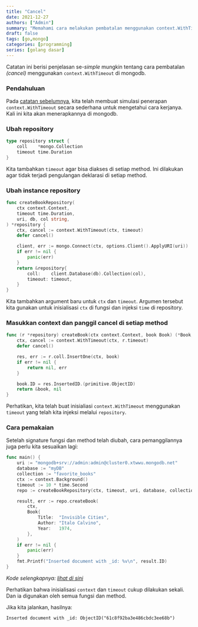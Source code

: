 ```yaml
---
title: "Cancel"
date: 2021-12-27
authors: ["Admin"]
summary: "Memahami cara melakukan pembatalan menggunakan context.WithTimeout di mongodb"
draft: false
tags: [go,mongo]
categories: [programming]
series: [golang dasar]
---
```


Catatan ini berisi penjelasan se-*simple* mungkin tentang cara pembatalan *(cancel)* menggunakan `context.WithTimeout` di mongodb.

### Pendahuluan

Pada [catatan sebelumnya](/posts/context/), kita telah membuat simulasi penerapan `context.WithTimeout` secara sederhana untuk mengetahui cara kerjanya. Kali ini kita akan menerapkannya di mongodb.

### Ubah repository
```go
type repository struct {
	coll    *mongo.Collection
	timeout time.Duration
}
```
Kita tambahkan `timeout` agar bisa diakses di setiap method. Ini dilakukan agar tidak terjadi pengulangan deklarasi di setiap method.

### Ubah instance repository
```go
func createBookRepository(
	ctx context.Context,
	timeout time.Duration,
	uri, db, col string,
) *repository {
	ctx, cancel := context.WithTimeout(ctx, timeout)
	defer cancel()

	client, err := mongo.Connect(ctx, options.Client().ApplyURI(uri))
	if err != nil {
		panic(err)
	}
	return &repository{
		coll:    client.Database(db).Collection(col),
		timeout: timeout,
	}
}
```
Kita tambahkan argument baru untuk `ctx` dan `timeout`. Argumen tersebut kita gunakan untuk inisialisasi `ctx`  di fungsi dan injeksi `time` di repository.

### Masukkan context dan panggil cancel di setiap method
```go
func (r *repository) createBook(ctx context.Context, book Book) (*Book, error) {
	ctx, cancel := context.WithTimeout(ctx, r.timeout)
	defer cancel()

	res, err := r.coll.InsertOne(ctx, book)
	if err != nil {
		return nil, err
	}

	book.ID = res.InsertedID.(primitive.ObjectID)
	return &book, nil
}
```
Perhatikan, kita telah buat inisialiasi `context.WithTimeout` menggunakan `timeout` yang telah kita injeksi melalui `repository`.

### Cara pemakaian
Setelah signature fungsi dan method telah diubah, cara pemanggilannya juga perlu kita sesuaikan lagi: 
```go
func main() {
	uri := "mongodb+srv://admin:admin@cluster0.xtwwu.mongodb.net"
	database := "myDB"
	collection := "favorite_books"
	ctx := context.Background()
	timeout := 10 * time.Second
	repo := createBookRepository(ctx, timeout, uri, database, collection)

	result, err := repo.createBook(
		ctx,
		Book{
			Title:  "Invisible Cities",
			Author: "Italo Calvino",
			Year:   1974,
		},
	)
	if err != nil {
		panic(err)
	}
	fmt.Printf("Inserted document with _id: %v\n", result.ID)
}
```
*Kode selengkapnya: [lihat di sini](https://github.com/fastrodev/praktikum-repository/blob/cancel/main.go)*

Perhatikan bahwa inisialisasi `context` dan `timeout` cukup dilakukan sekali. Dan ia digunakan oleh semua fungsi dan method.

Jika kita jalankan, hasilnya:
```
Inserted document with _id: ObjectID("61c8f92ba3e486cbdc3ee68b")
```